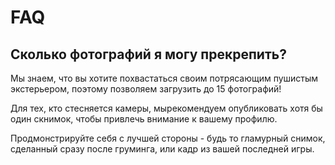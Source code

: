 # FAQ

## Сколько фотографий я могу прекрепить? 

Мы знаем, что вы хотите похвастаться своим потрясающим пушистым
экстерьером, поэтому позволяем загрузить до 15 фотографий!

Для тех, кто стесняется камеры, мырекомендуем опубликовать хотя бы
один скнимок, чтобы привлечь внимание к вашему профилю.

Продмонстрируйте себя с лучшей стороны - будь то гламурный снимок,
сделанный сразу после груминга, или кадр из вашей последней игры.



